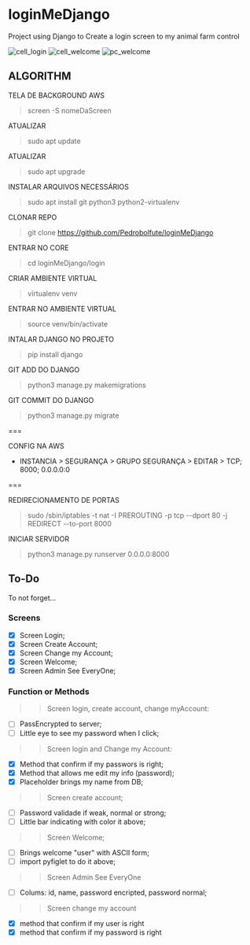 # loginMeDjango

Project using Django to Create a login screen to my animal farm control

![cell_login](./assets/img/cell_login.jpeg)
![cell_welcome](./assets/img/cell_welcome.jpeg)
![pc_welcome](./assets/img/pc_welcome.png)

## ALGORITHM

TELA DE BACKGROUND AWS
> screen -S nomeDaScreen

ATUALIZAR
> sudo apt update

ATUALIZAR
> sudo apt upgrade

INSTALAR ARQUIVOS NECESSÁRIOS
> sudo apt install git python3 python2-virtualenv

CLONAR REPO
> git clone <https://github.com/Pedrobolfute/loginMeDjango>

ENTRAR NO CORE
> cd loginMeDjango/login

CRIAR AMBIENTE VIRTUAL
> virtualenv venv

ENTRAR NO AMBIENTE VIRTUAL
> source venv/bin/activate

INTALAR DJANGO NO PROJETO
> pip install django

GIT ADD DO DJANGO
> python3 manage.py makemigrations

GIT COMMIT DO DJANGO
> python3 manage.py migrate

===

CONFIG NA AWS

- INSTANCIA > SEGURANÇA > GRUPO SEGURANÇA > EDITAR > TCP; 8000; 0.0.0.0:0

===

REDIRECIONAMENTO DE PORTAS

> sudo /sbin/iptables -t nat -I PREROUTING -p tcp --dport 80 -j REDIRECT --to-port 8000

INICIAR SERVIDOR
> python3 manage.py runserver 0.0.0.0:8000

## To-Do

To not forget...

### Screens

- [x] Screen Login;
- [x] Screen Create Account;
- [x] Screen Change my Account;
- [x] Screen Welcome;
- [x] Screen Admin See EveryOne;

### Function or Methods

>> Screen login, create account, change myAccount:

- [ ] PassEncrypted to server;
- [ ] Little eye to see my password when I click;

>> Screen login and Change my Account:

- [x] Method that confirm if my passwors is right;
- [x] Method that allows me edit my info (password);
- [x] Placeholder brings my name from DB;

>> Screen create account;

- [ ] Password validade if weak, normal or strong;
- [ ] Little bar indicating with color it above;

>> Screen Welcome;

- [ ] Brings welcome "user" with ASCII form;
- [ ] import pyfiglet to do it above;

>> Screen Admin See EveryOne

- [ ] Colums: id, name, password encripted, password normal;

>> Screen change my account

- [x] method that confirm if my user is right
- [x] method that confirm if my password is right
